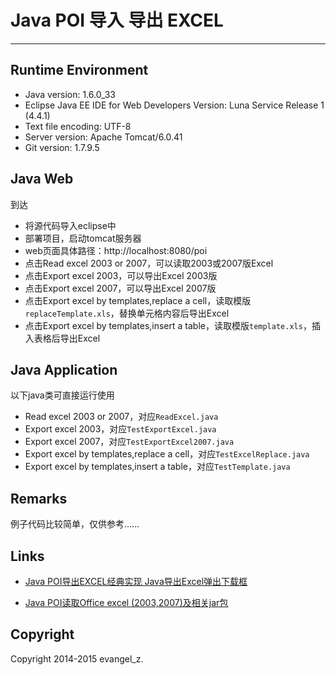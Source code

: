 # Java POI 导入 导出 EXCEL
---
## Runtime Environment

* Java version: 1.6.0_33
* Eclipse Java EE IDE for Web Developers Version: Luna Service Release 1 (4.4.1)
* Text file encoding: UTF-8
* Server version: Apache Tomcat/6.0.41
* Git version: 1.7.9.5

## Java Web
到达
* 将源代码导入eclipse中
* 部署项目，启动tomcat服务器
* web页面具体路径：http://localhost:8080/poi
* 点击Read excel 2003 or 2007，可以读取2003或2007版Excel
* 点击Export excel 2003，可以导出Excel 2003版
* 点击Export excel 2007，可以导出Excel 2007版
* 点击Export excel by templates,replace a cell，读取模版`replaceTemplate.xls`，替换单元格内容后导出Excel
* 点击Export excel by templates,insert a table，读取模版`template.xls`，插入表格后导出Excel

## Java Application

以下java类可直接运行使用

* Read excel 2003 or 2007，对应`ReadExcel.java`
* Export excel 2003，对应`TestExportExcel.java`
* Export excel 2007，对应`TestExportExcel2007.java`
* Export excel by templates,replace a cell，对应`TestExcelReplace.java`
* Export excel by templates,insert a table，对应`TestTemplate.java`

## Remarks

例子代码比较简单，仅供参考……

## Links

- [Java POI导出EXCEL经典实现 Java导出Excel弹出下载框](http://blog.csdn.net/evangel_z/article/details/7332535)

- [Java POI读取Office excel (2003,2007)及相关jar包](http://blog.csdn.net/evangel_z/article/details/7312050)

## Copyright

Copyright 2014-2015 evangel_z.
